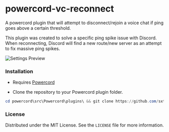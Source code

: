# powercord-vc-reconnect
A powercord plugin that will attempt to disconnect/rejoin a voice chat if ping goes above a certain threshold.

This plugin was created to solve a specific ping spike issue with Discord. When reconnecting, Discord will find a new route/new server as an attempt to fix massive ping spikes.

![Settings Preview](https://i.ibb.co/W5P2Gm6/vc-reconnect.png)

### Installation
- Requires [Powercord](https://powercord.dev/)

- Clone the repository to your Powercord plugin folder.

```powershell
cd powercord\src\Powercord\plugins\ && git clone https://github.com/sxturndev/powercord-vc-reconnect.git
```

### License

Distributed under the MIT License. See the `LICENSE` file for more information.